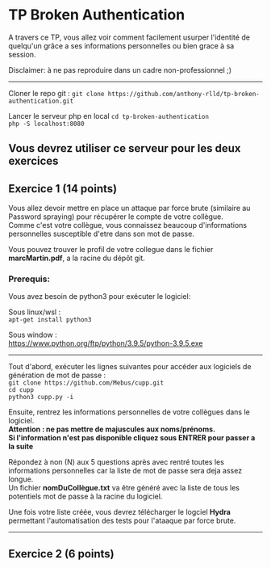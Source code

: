 # TP Broken Authentication

A travers ce TP, vous allez voir comment facilement usurper l'identité de quelqu'un grâce a ses informations personnelles ou bien grace à sa session.

Disclaimer: à ne pas reproduire dans un cadre non-professionnel ;)

------------------
Cloner le repo git :
`git clone https://github.com/anthony-rlld/tp-broken-authentication.git`  

Lancer le serveur php en local
`cd tp-broken-authentication`  
`php -S localhost:8080`  

__Vous devrez utiliser ce serveur pour les deux exercices__   
------------------
## Exercice 1 (14 points)

Vous allez devoir mettre en place un attaque par force brute (similaire au Password spraying) pour récupérer le compte de votre collègue.  
Comme c'est votre collègue, vous connaissez beaucoup d'informations personnelles susceptible d'etre dans son mot de passe.  

Vous pouvez trouver le profil de votre collegue dans le fichier __marcMartin.pdf__, a la racine du dépôt git.

### Prerequis: 

Vous avez besoin de python3 pour exécuter le logiciel:

Sous linux/wsl :  
`apt-get install python3`  

Sous window :  
https://www.python.org/ftp/python/3.9.5/python-3.9.5.exe

-----------------

Tout d'abord, exécuter les lignes suivantes pour accéder aux logiciels de génération de mot de passe :   
`git clone https://github.com/Mebus/cupp.git`    
`cd cupp`    
`python3 cupp.py -i`  

Ensuite, rentrez les informations personnelles de votre collègues dans le logiciel.   
__Attention : ne pas mettre de majuscules aux noms/prénoms.   
Si l'information n'est pas disponible cliquez sous ENTRER pour passer a la suite__      

Répondez à non (N) aux 5 questions après avec rentré toutes les informations personnelles car la liste de mot de passe sera deja assez longue.  
Un fichier __nomDuCollègue.txt__ va être généré avec la liste de tous les potentiels mot de passe à la racine du logiciel.  

  
Une fois votre liste créée, vous devrez télécharger le logciel __Hydra__ permettant l'automatisation des tests pour l'ataaque par force brute.



--------------------------------
## Exercice 2 (6 points)
